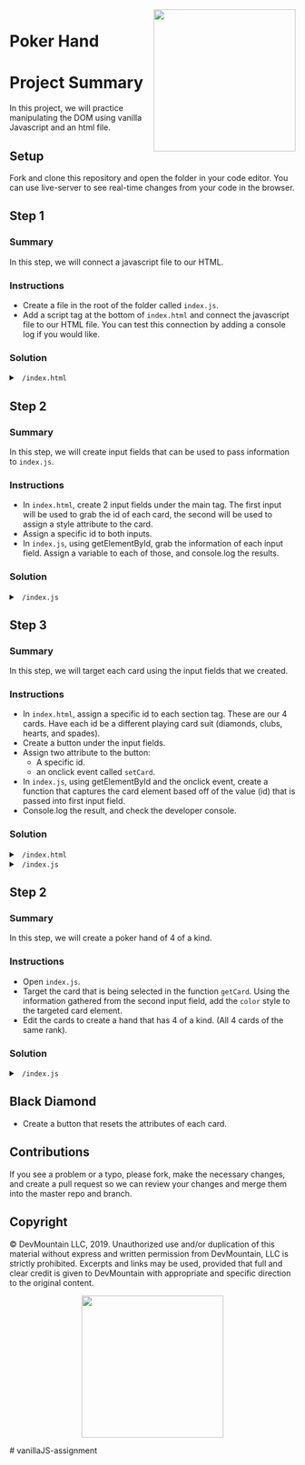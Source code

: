 <img src="https://s3.amazonaws.com/devmountain/readme-logo.png" width="250" align="right">

# Poker Hand

# Project Summary

In this project, we will practice manipulating the DOM using vanilla Javascript and an html file.

## Setup

Fork and clone this repository and open the folder in your code editor. You can use live-server to see real-time changes from your code in the browser.

## Step 1

### Summary

In this step, we will connect a javascript file to our HTML.

### Instructions

- Create a file in the root of the folder called `index.js`.
- Add a script tag at the bottom of `index.html` and connect the javascript file to our HTML file. You can test this connection by adding a console log if you would like.


### Solution

<details>
<summary> <code> /index.html </code> </summary>
</details>

## Step 2

### Summary

In this step, we will create input fields that can be used to pass information to `index.js`.

### Instructions

- In `index.html`, create 2 input fields under the main tag. The first input will be used to grab the id of each card, the second will be used to assign a style attribute to the card.
- Assign a specific id to both inputs.
- In `index.js`, using getElementById, grab the information of each input field. Assign a variable to each of those, and console.log the results.


### Solution

<details>

<summary> <code> /index.js </code> </summary>

```js
const id = document.getElementById('idInput');
const color = document.getElementById('colorInput');

console.log(id);
console.log(color);
```

</details>

## Step 3

### Summary

In this step, we will target each card using the input fields that we created.

### Instructions

- In `index.html`, assign a specific id to each section tag. These are our 4 cards. Have each id be a different playing card suit (diamonds, clubs, hearts, and spades).
- Create a button under the input fields. 
- Assign two attribute to the button: 
    - A specific id.
    - an onclick event called `setCard`.
- In `index.js`, using getElementById and the onclick event, create a function that captures the card element based off of the value (id) that is passed into first input field.
- Console.log the result, and check the developer console.


### Solution

<details>

<summary> <code> /index.html </code> </summary>

```html
<!DOCTYPE html>
<html lang="en">
  <head>
    <meta charset="UTF-8" />
    <meta name="viewport" content="width=device-width, initial-scale=1.0" />
    <title>Styles</title>
    <link rel="stylesheet" href="./index.css" />
  </head>
<body>
  <header>Poker Cards</header>
    <main>
        <section id='diamonds'><span>A</span><span>A</span></section>
        <section id='clubs'><span>A</span><span>A</span></section>
        <section id='hearts'><span>A</span><span>A</span></section>
        <section id='spades'><span>A</span><span>A</span></section>
    </main>
    <input id='idInput' type="text" placeholder='Set ID'>
    <input id='colorInput' type="text" placeholder='Set Color'>
    <button id='btn' onclick='setCard()'>Edit Card</button>
    <script src='./index.js'></script>
</body>
</html>
```

</details>

<details>

<summary> <code> /index.js </code> </summary>

```js
const id = document.getElementById('idInput')
const color = document.getElementById('colorInput')

const setCard = () => {
    const card = document.getElementById(id.value)
    console.log(card)
}
```

</details>


## Step 2

### Summary

In this step, we will create a poker hand of 4 of a kind.

### Instructions

- Open `index.js`.
- Target the card that is being selected in the function `getCard`. Using the information gathered from the second input field, add the `color` style to the targeted card element.
- Edit the cards to create a hand that has 4 of a kind. (All 4 cards of the same rank).


### Solution

<details>

<summary> <code> /index.js </code> </summary>

```js
const id = document.getElementById('idInput')
const color = document.getElementById('colorInput')

const setCard = () => {
    const card = document.getElementById(id.value)
    console.log(card)
    card.style.color = color.value;
}
```

</details>


## Black Diamond 
- Create a button that resets the attributes of each card. 




## Contributions

If you see a problem or a typo, please fork, make the necessary changes, and create a pull request so we can review your changes and merge them into the master repo and branch.

## Copyright

© DevMountain LLC, 2019. Unauthorized use and/or duplication of this material without express and written permission from DevMountain, LLC is strictly prohibited. Excerpts and links may be used, provided that full and clear credit is given to DevMountain with appropriate and specific direction to the original content.

<p align="center">
<img src="https://s3.amazonaws.com/devmountain/readme-logo.png" width="250">
</p># vanillaJS-assignment
